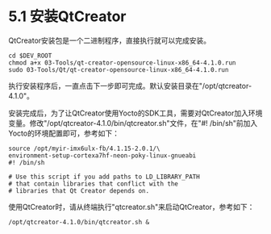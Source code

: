 # 5.1 安装QtCreator

QtCreator安装包是一个二进制程序，直接执行就可以完成安装。

```
cd $DEV_ROOT
chmod a+x 03-Tools/qt-creator-opensource-linux-x86_64-4.1.0.run
sudo 03-Tools/Qt/qt-creator-opensource-linux-x86_64-4.1.0.run
```
执行安装程序后，一直点击下一步即可完成。默认安装目录在"/opt/qtcreator-4.1.0"。

安装完成后，为了让QtCreator使用Yocto的SDK工具，需要对QtCreator加入环境变量。修改"/opt/qtcreator-4.1.0/bin/qtcreator.sh"文件，在"#! /bin/sh"前加入Yocto的环境配置即可，参考如下：

```
source /opt/myir-imx6ulx-fb/4.1.15-2.0.1/\
environment-setup-cortexa7hf-neon-poky-linux-gnueabi
#! /bin/sh

# Use this script if you add paths to LD_LIBRARY_PATH
# that contain libraries that conflict with the
# libraries that Qt Creator depends on.
```

使用QtCreator时，请从终端执行"qtcreator.sh"来启动QtCreator，参考如下：

```
/opt/qtcreator-4.1.0/bin/qtcreator.sh &
```
